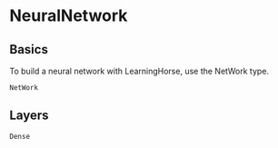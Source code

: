 # NeuralNetwork

## Basics
To build a neural network with LearningHorse, use the NetWork type.
```@docs
NetWork
```

## Layers

```@docs
Dense
```